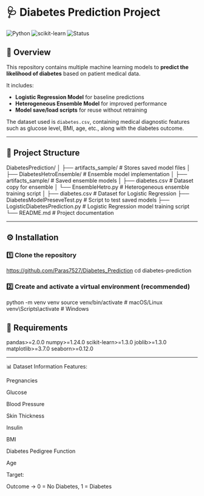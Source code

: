 # 🩺 Diabetes Prediction Project

![Python](https://img.shields.io/badge/Python-3.8%2B-blue)
![scikit-learn](https://img.shields.io/badge/scikit--learn-ML-orange)
![Status](https://img.shields.io/badge/Status-Active-brightgreen)

## 📌 Overview
This repository contains multiple machine learning models to **predict the likelihood of diabetes** based on patient medical data.  

It includes:
- **Logistic Regression Model** for baseline predictions
- **Heterogeneous Ensemble Model** for improved performance
- **Model save/load scripts** for reuse without retraining

The dataset used is `diabetes.csv`, containing medical diagnostic features such as glucose level, BMI, age, etc., along with the diabetes outcome.

---

## 📂 Project Structure
DiabetesPrediction/
│
├── artifacts_sample/ # Stores saved model files
│
├── DiabetesHetroEnsemble/ # Ensemble model implementation
│ ├── artifacts_sample/ # Saved ensemble models
│ ├── diabetes.csv # Dataset copy for ensemble
│ └── EnsembleHetro.py # Heterogeneous ensemble training script
│
├── diabetes.csv # Dataset for Logistic Regression
├── DiabetesModelPreseveTest.py # Script to test saved models
├── LogisticDiabetesPrediction.py # Logistic Regression model training script
└── README.md # Project documentation


---

## ⚙️ Installation

### 1️⃣ Clone the repository
https://github.com/Paras7527/Diabetes_Prediction
cd diabetes-prediction



### 2️⃣ Create and activate a virtual environment (recommended)
python -m venv venv
source venv/bin/activate # macOS/Linux
venv\Scripts\activate # Windows


## 📄 Requirements
pandas>=2.0.0
numpy>=1.24.0
scikit-learn>=1.3.0
joblib>=1.3.0
matplotlib>=3.7.0
seaborn>=0.12.0

---

📊 Dataset Information
Features:

Pregnancies

Glucose

Blood Pressure

Skin Thickness

Insulin

BMI

Diabetes Pedigree Function

Age

Target:

Outcome → 0 = No Diabetes, 1 = Diabetes
